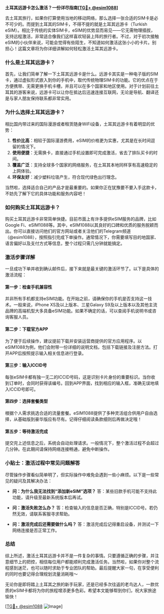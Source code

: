 **土耳其远游卡怎么激活？一份详尽指南[[TG💪+ @esim1088](https://t.me/s/esim1088)]**

去土耳其旅行，如果你打算使用当地的移动网络，那么选择一张合适的SIM卡是必不可少的。而提到土耳其的SIM卡，不得不提的就是土耳其远游卡（Turkish eSIM）。相比于传统的实体SIM卡，eSIM的优势显而易见——它无需物理插拔，支持远程激活，非常适合像我们这样喜欢轻装上阵的旅行者。不过，对于初次接触eSIM的小伙伴来说，可能会觉得有些陌生，不知道如何激活这张小小的卡片。别担心！这篇文章将为你详细讲解如何轻松激活土耳其远游卡。

### 什么是土耳其远游卡？

首先，让我们简单了解一下土耳其远游卡是什么。远游卡其实是一种电子版的SIM卡，通过虚拟形式嵌入到你的手机中，取代传统物理SIM卡的功能。它的优点在于方便携带、无需更换手机卡槽，并且可以在多个国家和地区使用。对于计划前往土耳其的游客来说，远游卡可以让你在抵达后迅速连接互联网，无论是导航、翻译还是与家人朋友保持联系都非常实用。

### 为什么选择土耳其远游卡？

相比国内带过来的国际漫游或者租赁随身WiFi设备，土耳其远游卡有着明显的优势：

1. **性价比高**：相较于国际漫游费用，eSIM的价格更为实惠，尤其是在长时间逗留的情况下。
2. **使用便捷**：无需换卡，直接通过手机设置即可完成激活，省去了排队买卡的时间。
3. **覆盖广泛**：支持全球多个国家的网络服务，在土耳其本地同样享有高速稳定的上网体验。
4. **环保友好**：减少塑料垃圾产生，符合现代绿色出行理念。

当然啦，选择适合自己的产品才是最重要的。如果你正在犹豫要不要入手这款卡，不妨先了解下它的具体功能和服务内容吧！

### 如何购买土耳其远游卡？

购买土耳其远游卡非常简单快捷。目前市面上有许多提供eSIM服务的品牌，比如Google Fi、eSIM1088等。其中，eSIM1088以其良好的口碑和优质的服务脱颖而出。你可以直接访问他们的官方网站或者关注他们的Telegram频道（@esim1088），按照指引完成下单操作。通常情况下，你需要填写目的地国家、语言偏好以及支付方式等信息，整个过程只需几分钟就能搞定。

### 激活步骤详解

一旦成功下单并收到确认邮件后，接下来就是最关键的激活环节了。以下是具体的激活流程：

#### 第一步：检查手机兼容性
并非所有手机都支持eSIM功能。在开始之前，请确保你的手机是否支持这一技术。一般来说，iPhone XS及以上版本、三星Galaxy S9及以上版本以及其他主流品牌的高端机型大多具备eSIM功能。如果不确定的话，可以查阅手机说明书或咨询客服人员。

#### 第二步：下载官方APP
为了便于后续操作，建议提前下载并安装运营商提供的官方应用程序。以eSIM1088为例，他们会附带一份详细的说明文档，包括下载链接及注册方法。打开APP后按照提示输入相关信息进行登录。

#### 第三步：输入ICCID号
每张eSIM卡都有独一无二的ICCID号码，这是识别卡片身份的重要标识。当你收到订单时，会同时获得该编号。回到APP界面，找到相应的输入框，准确无误地填入ICCID号即可。

#### 第四步：选择套餐类型
根据个人需求挑选合适的流量套餐。eSIM1088提供了多种灵活组合供用户自由选择，从基础版到豪华版应有尽有。记得仔细阅读条款细则后再做决定哦！

#### 第五步：等待激活完成
提交完上述信息之后，系统会自动处理请求。一般情况下，整个激活过程不会超过几分钟。在此期间请保持网络连接畅通，避免中断操作。

### 小贴士：激活过程中常见问题解答

尽管操作步骤看似简单明了，但实际操作中难免会遇到一些小麻烦。以下是一些常见的疑问及其解决办法：

- **问：为什么我无法找到“添加新eSIM”选项？**
  答：某些旧款手机可能不支持此功能，请升级至最新系统版本后再试。

- **问：激活失败怎么办？**
  答：检查输入的信息是否正确，特别是ICCID号。若仍然无效，请联系客服寻求帮助。

- **问：激活完成后还需要做什么吗？**
  答：激活完成后记得重启设备，并测试一下网络连接是否正常工作。

### 总结

综上所述，激活土耳其远游卡并不是一件复杂的事情。只要遵循正确的步骤，并注意细节上的把控，相信每位用户都能顺利完成激活任务。当然啦，如果你对整个流程感到迷茫，也可以随时求助于专业团队的帮助。最后提醒大家一句，在享受便利的同时也要记得合理规划流量消耗哦～

无论你是即将踏上土耳其之旅的新手玩家，还是已经多次往返的老鸟达人，一款优质的eSIM卡都将为你的旅程增添更多色彩。希望本文能够帮到你们，祝大家旅途愉快！

[[TG💪+ @esim1088](https://t.me/s/esim1088) ![Image](https://i.postimg.cc/4NQfJmqS/Snipaste-2025-05-13-00-14-12.png)]